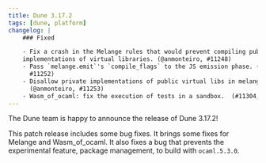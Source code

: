 ```yaml
---
title: Dune 3.17.2
tags: [dune, platform]
changelog: |
    ### Fixed

    - Fix a crash in the Melange rules that would prevent compiling public library
    implementations of virtual libraries. (@anmonteiro, #11248)
    - Pass `melange.emit`'s `compile_flags` to the JS emission phase. (@anmonteiro,
      #11252)
    - Disallow private implementations of public virtual libs in melange mode.
      (@anmonteiro, #11253)
    - Wasm_of_ocaml: fix the execution of tests in a sandbox.  (#11304, @vouillon)
---
```


The Dune team is happy to announce the release of Dune 3.17.2!

This patch release includes some bug fixes. It brings some fixes for Melange
and Wasm_of_ocaml. It also fixes a bug that prevents the experimental feature,
package management, to build with `ocaml.5.3.0`.
